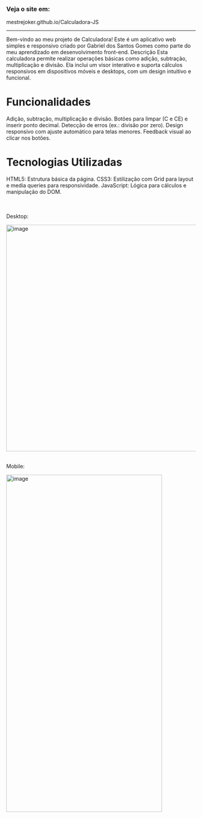 <h3>Veja o site em:</h3>
<p>mestrejoker.github.io/Calculadora-JS</p>
<hr>
Bem-vindo ao meu projeto de Calculadora! Este é um aplicativo web simples e responsivo criado por Gabriel dos Santos Gomes como parte do meu aprendizado em desenvolvimento front-end.
Descrição
Esta calculadora permite realizar operações básicas como adição, subtração, multiplicação e divisão. Ela inclui um visor interativo e suporta cálculos responsivos em dispositivos móveis e desktops, com um design intuitivo e funcional.

<h1>Funcionalidades</h1>
Adição, subtração, multiplicação e divisão.
Botões para limpar (C e CE) e inserir ponto decimal.
Detecção de erros (ex.: divisão por zero).
Design responsivo com ajuste automático para telas menores.
Feedback visual ao clicar nos botões.

<h1>Tecnologias Utilizadas</h1>
HTML5: Estrutura básica da página.
CSS3: Estilização com Grid para layout e media queries para responsividade.
JavaScript: Lógica para cálculos e manipulação do DOM.
<br><br><br>
<p>Desktop:</p>
<img width="1234" height="602" alt="image" src="https://github.com/user-attachments/assets/dffa2cb8-f398-4a74-b41d-acceda8616ab" />
<br><br>
<p>Mobile:</p>
<img width="414" height="896" alt="image" src="https://github.com/user-attachments/assets/66dbbc5b-eedf-488e-a74c-f459231d78bb" />

